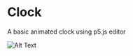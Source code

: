 # Clock
A basic animated clock using p5.js editor


![Alt Text](https://media.giphy.com/media/vFKqnCdLPNOKc/giphy.gif)

